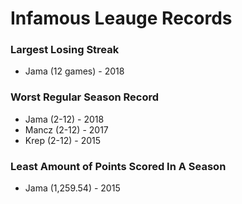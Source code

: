 # Infamous Leauge Records

### Largest Losing Streak
* Jama (12 games) - 2018

### Worst Regular Season Record
* Jama (2-12) - 2018
* Mancz (2-12) - 2017
* Krep (2-12) - 2015

### Least Amount of Points Scored In A Season
* Jama (1,259.54) - 2015
